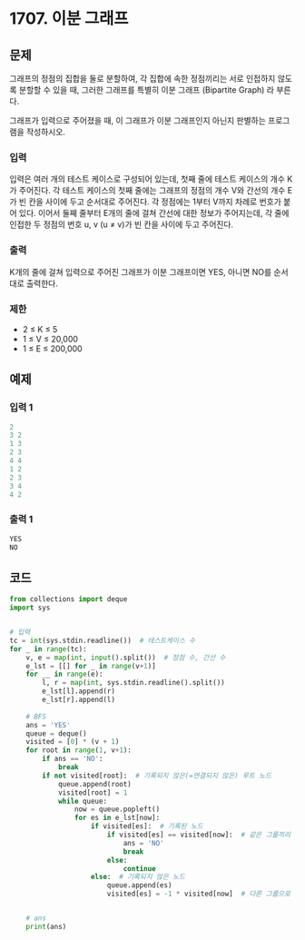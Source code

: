 #  1707. 이분 그래프

## 문제

그래프의 정점의 집합을 둘로 분할하여, 각 집합에 속한 정점끼리는 서로 인접하지 않도록 분할할 수 있을 때, 그러한 그래프를 특별히 이분 그래프 (Bipartite Graph) 라 부른다.

그래프가 입력으로 주어졌을 때, 이 그래프가 이분 그래프인지 아닌지 판별하는 프로그램을 작성하시오.



### 입력

입력은 여러 개의 테스트 케이스로 구성되어 있는데, 첫째 줄에 테스트 케이스의 개수 K가 주어진다. 각 테스트 케이스의 첫째 줄에는 그래프의 정점의 개수 V와 간선의 개수 E가 빈 칸을 사이에 두고 순서대로 주어진다. 각 정점에는 1부터 V까지 차례로 번호가 붙어 있다. 이어서 둘째 줄부터 E개의 줄에 걸쳐 간선에 대한 정보가 주어지는데, 각 줄에 인접한 두 정점의 번호 u, v (u ≠ v)가 빈 칸을 사이에 두고 주어진다. 

### 출력

K개의 줄에 걸쳐 입력으로 주어진 그래프가 이분 그래프이면 YES, 아니면 NO를 순서대로 출력한다.

### 제한

- 2 ≤ K ≤ 5
- 1 ≤ V ≤ 20,000
- 1 ≤ E ≤ 200,000





## 예제

### 입력 1

```python
2
3 2
1 3
2 3
4 4
1 2
2 3
3 4
4 2
```

### 출력 1

```python
YES
NO
```





## 코드

```python
from collections import deque
import sys


# 입력
tc = int(sys.stdin.readline())  # 테스트케이스 수
for _ in range(tc):
    v, e = map(int, input().split())  # 정점 수, 간선 수
    e_lst = [[] for _ in range(v+1)]
    for __ in range(e):
        l, r = map(int, sys.stdin.readline().split())
        e_lst[l].append(r)
        e_lst[r].append(l)
    
    # BFS
    ans = 'YES'
    queue = deque()
    visited = [0] * (v + 1)
    for root in range(1, v+1):
        if ans == 'NO':
            break
        if not visited[root]:  # 기록되지 않은(=연결되지 않은) 루트 노드
            queue.append(root)
            visited[root] = 1
            while queue:
                now = queue.popleft()
                for es in e_lst[now]:
                    if visited[es]:  # 기록된 노드
                        if visited[es] == visited[now]:  # 같은 그룹끼리 연결됨 = 이분 그래프 아님
                            ans = 'NO'
                            break
                        else:
                            continue
                    else:  # 기록되지 않은 노드
                        queue.append(es)
                        visited[es] = -1 * visited[now]  # 다른 그룹으로 지정


    # ans
    print(ans)
```
